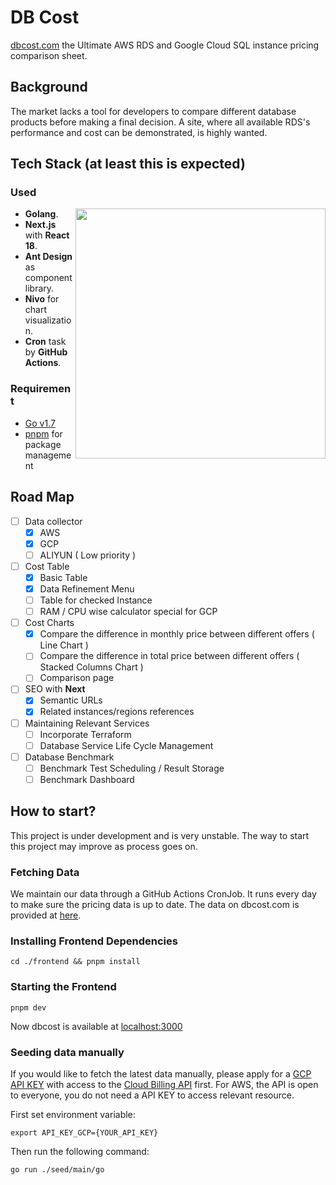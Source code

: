 # DB Cost




[dbcost.com](https://dbcost.com) the Ultimate AWS RDS and Google Cloud SQL instance pricing comparison sheet.

## Background

The market lacks a tool for developers to compare different database products before making a final decision. A site, where all available RDS's performance and cost can be demonstrated, is highly wanted.

## Tech Stack (at least this is expected)

### Used

<img src="https://user-images.githubusercontent.com/56376387/198507390-358bf549-cc8f-4c57-946d-1ba38ea79fdc.svg" width="400" align="right"></img>

- **Golang**.
- **Next.js** with **React 18**.
- **Ant Design** as component library.
- **Nivo** for chart visualization.
- **Cron** task by **GitHub Actions**.

### Requirement

- [Go v1.7](https://go.dev/dl/)
- [pnpm](https://pnpm.io) for package management

## Road Map

- [ ] Data collector
  - [x] AWS
  - [x] GCP
  - [ ] ALIYUN ( Low priority )
- [ ] Cost Table
  - [x] Basic Table
  - [x] Data Refinement Menu
  - [ ] Table for checked Instance
  - [ ] RAM / CPU wise calculator special for GCP
- [ ] Cost Charts
  - [x] Compare the difference in monthly price between different offers ( Line Chart )
  - [ ] Compare the difference in total price between different offers ( Stacked Columns Chart )
  - [ ] Comparison page
- [ ] SEO with **Next**
  - [x] Semantic URLs
  - [x] Related instances/regions references
- [ ] Maintaining Relevant Services
  - [ ] Incorporate Terraform
  - [ ] Database Service Life Cycle Management
- [ ] Database Benchmark
  - [ ] Benchmark Test Scheduling / Result Storage
  - [ ] Benchmark Dashboard

## How to start?

This project is under development and is very unstable. The way to start this project may improve as process goes on.

### Fetching Data

We maintain our data through a GitHub Actions CronJob. It runs every day to make sure the pricing data is up to date. The data on dbcost.com is provided at [here](https://github.com/bytebase/dbcost/blob/main/data/dbInstance.json).

### Installing Frontend Dependencies

```
cd ./frontend && pnpm install
```

### Starting the Frontend

```
pnpm dev
```

Now dbcost is available at [localhost:3000](localhost:3000)

### Seeding data manually

If you would like to fetch the latest data manually, please apply for a [GCP API KEY](https://cloud.google.com/apigee/docs/api-platform/security/api-keys) with access to the [Cloud Billing API](https://cloud.google.com/billing/docs/reference/rest) first. For AWS, the API is open to everyone, you do not need a API KEY to access relevant resource.

First set environment variable:

```
export API_KEY_GCP={YOUR_API_KEY}
```

Then run the following command:

```
go run ./seed/main/go
```
